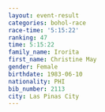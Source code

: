```yaml
---
layout: event-result 
categories: bohol-race 
race-time: '5:15:22'
ranking: 47
time: 5:15:22
family_name: Irorita
first_name: Christine May
gender: Female
birthdate: 1983-06-10
nationality: PHI
bib_number: 2113
city: Las Pinas City
---
```


